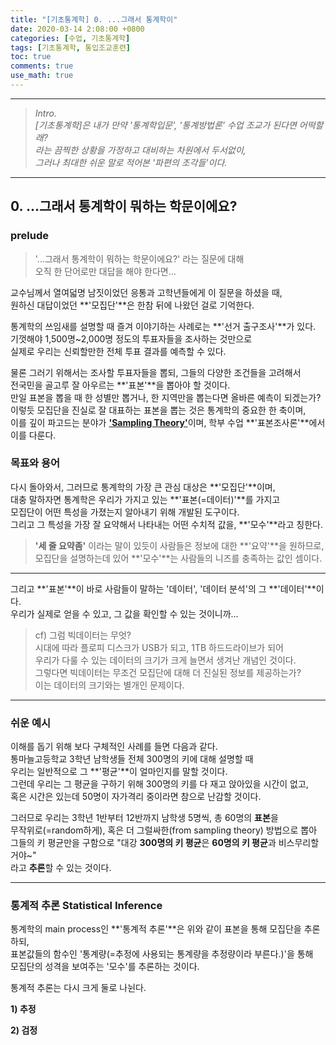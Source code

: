 ```yaml
---
title: "[기초통계학] 0. ...그래서 통계학이"
date: 2020-03-14 2:08:00 +0800
categories: [수업, 기초통계학]
tags: [기초통계학, 통입조교훈련]
toc: true
comments: true
use_math: true  	
---
```




***

> *Intro.*  
> *[기초통계학]은 내가 만약 '통계학입문', '통계방법론' 수업 조교가 된다면 어떡할래?*  
> *라는 끔찍한 상황을 가정하고 대비하는 차원에서 두서없이,*  
> *그러나 최대한 쉬운 말로 적어본 '파편의 조각들'이다.*

***



## **0. ...그래서 통계학이 뭐하는 학문이에요?**

### **prelude**

> '...그래서 통계학이 뭐하는 학문이에요?' 라는 질문에 대해  
> 오직 한 단어로만 대답을 해야 한다면... 

교수님께서 열여덟명 남짓이었던 응통과 고학년들에게 이 질문을 하셨을 때,  
원하신 대답이었던 **'모집단'**은 한참 뒤에 나왔던 걸로 기억한다.

통계학의 쓰임새를 설명할 때 즐겨 이야기하는 사례로는 **'선거 출구조사'**가 있다.  
기껏해야 1,500명~2,000명 정도의 투표자들을 조사하는 것만으로  
실제로 우리는 신뢰할만한 전체 투표 결과를 예측할 수 있다.   

물론 그러기 위해서는 조사할 투표자들을 뽑되, 그들의 다양한 조건들을 고려해서   
전국민을 골고루 잘 아우르는 **'표본'**을 뽑아야 할 것이다.  
만일 표본을 뽑을 때 한 성별만 뽑거나, 한 지역만을 뽑는다면 올바른 예측이 되겠는가?   
이렇듯 모집단을 진실로 잘 대표하는 표본을 뽑는 것은 통계학의 중요한 한 축이며,  
이를 깊이 파고드는 분야가 [**'Sampling Theory'**](https://en.wikipedia.org/wiki/Sampling_(statistics))이며, 학부 수업 **'표본조사론'**에서 이를 다룬다.

###  **목표와 용어**

다시 돌아와서, 그러므로 통계학의 가장 큰 관심 대상은 **'모집단'**이며,  
대충 말하자면 통계학은 우리가 가지고 있는 **'표본(=데이터)'**를 가지고  
모집단이 어떤 특성을 가졌는지 알아내기 위해 개발된 도구이다.  
그리고 그 특성을 가장 잘 요약해서 나타내는 어떤 수치적 값을, **'모수'**라고 칭한다. 

> **'세 줄 요약좀'** 이라는 말이 있듯이 사람들은 정보에 대한 **'요약'**을 원하므로,  
> 모집단을 설명하는데 있어 **'모수'**는 사람들의 니즈를 충족하는 값인 셈이다.

***

그리고 **'표본'**이 바로 사람들이 말하는 '데이터', '데이터 분석'의 그 **'데이터'**이다.  
우리가 실제로 얻을 수 있고, 그 값을 확인할 수 있는 것이니까... 

> cf) 그럼 빅데이터는 무엇?  
> 시대에 따라 플로피 디스크가 USB가 되고, 1TB 하드드라이브가 되어  
> 우리가 다룰 수 있는 데이터의 크기가 크게 늘면서 생겨난 개념인 것이다.  
> 그렇다면 빅데이터는 무조건 모집단에 대해 더 진실된 정보를 제공하는가?  
> 이는 데이터의 크기와는 별개인 문제이다.  

***

### **쉬운 예시**

이해를 돕기 위해 보다 구체적인 사례를 들면 다음과 같다.   
통마늘고등학교 3학년 남학생들 전체 300명의 키에 대해 설명할 때  
우리는 일반적으로 그 **'평균'**이 얼마인지를 말할 것이다.   
그런데 우리는 그 평균을 구하기 위해 300명의 키를 다 재고 앉아있을 시간이 없고,   
혹은 시간은 있는데 50명이 자가격리 중이라면 참으로 난감할 것이다.  

그러므로 우리는 3학년 1반부터 12반까지 남학생 5명씩, 총 60명의 **표본**을  
무작위로(=random하게), 혹은 더 그럴싸한(from sampling theory) 방법으로 뽑아  
그들의 키 평균만을 구함으로 "대강 **300명의 키 평균**은 **60명의 키 평균**과 비스무리할거야~"  
라고 **추론**할 수 있는 것이다.           

***

### **통계적 추론 Statistical Inference**

통계학의 main process인 **'통계적 추론'**은 위와 같이 표본을 통해 모집단을 추론하되,   
표본값들의 함수인 '통계량(=추정에 사용되는 통계량을 추정량이라 부른다.)'을 통해  
모집단의 성격을 보여주는 '모수'를 추론하는 것이다. 

통계적 추론는 다시 크게 둘로 나뉜다.

**1) 추정** 

**2) 검정**